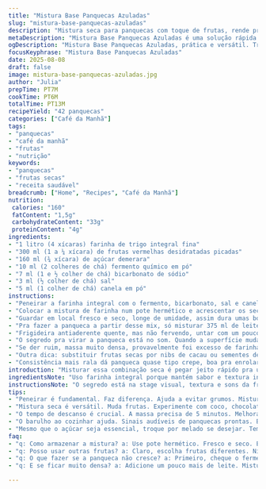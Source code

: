 ```yaml
---
title: "Mistura Base Panquecas Azuladas"
slug: "mistura-base-panquecas-azuladas"
description: "Mistura seca para panquecas com toque de frutas, rende pra várias manhãs. Troqueu os ingredientes pra fugir do comum, aprendi na prática que dá pra ajustar fácil. Dá pra guardar e usar devagar, sem pressa, ideal pra café da manhã demorado ou daquele brunch preguiçoso. Com 4,5 litros rende, formato prático sem frescura. Textura deve ficar fina, leve, pra virar e dourar rápido, barulhinho gostoso na frigideira, cheirinho de fruta misturado com fermento."
metaDescription: "Mistura Base Panquecas Azuladas é uma solução rápida pra café da manhã nutritivo. Rende várias porções saborosas com frutas desidratadas."
ogDescription: "Mistura Base Panquecas Azuladas, prática e versátil. Transforme seu café da manhã com deliciosas panquecas cheias de sabor e nutrição."
focusKeyphrase: "Mistura Base Panquecas Azuladas"
date: 2025-08-08
draft: false
image: mistura-base-panquecas-azuladas.jpg
author: "Julia"
prepTime: PT7M
cookTime: PT6M
totalTime: PT13M
recipeYield: "42 panquecas"
categories: ["Café da Manhã"]
tags:
- "panquecas"
- "café da manhã"
- "frutas"
- "nutrição"
keywords:
- "panquecas"
- "frutas secas"
- "receita saudável"
breadcrumb: ["Home", "Recipes", "Café da Manhã"]
nutrition: 
 calories: "160"
 fatContent: "1,5g"
 carbohydrateContent: "33g"
 proteinContent: "4g"
ingredients:
- "1 litro (4 xícaras) farinha de trigo integral fina"
- "300 ml (1 a ¼ xícara) de frutas vermelhas desidratadas picadas"
- "160 ml (¾ xícara) de açúcar demerara"
- "10 ml (2 colheres de chá) fermento químico em pó"
- "7 ml (1 e ½ colher de chá) bicarbonato de sódio"
- "3 ml (½ colher de chá) sal"
- "5 ml (1 colher de chá) canela em pó"
instructions:
- "Peneirar a farinha integral com o fermento, bicarbonato, sal e canela pra evitar aglomeração. Misturar as frutas já picadas com o açúcar, espalhando pra não entornar tudo quando mexer com a farinha."
- "Colocar a mistura de farinha num pote hermético e acrescentar os secos junto às frutas, mexer pouco só pra distribuir. Evitar mexer demais senão as frutas grudam e acumulam no fundo."
- "Guardar em local fresco e seco, longe de umidade, assim dura umas boas semanas. Essa quantidade rende para três cafés da manhã fartos, com 14 panquecas por refeição, mais ou menos."
- "Pra fazer a panqueca a partir desse mix, só misturar 375 ml de leite vegetal (amêndoa, aveia ou soja) e 15 ml de óleo neutro até ficar massa homogênea, sem grumos grandes. Deixar descansando 5 minutos deixa a farinha hidratar e as bolhas de fermento formarem."
- "Frigideira antiaderente quente, mas não fervendo, untar com um pouco de manteiga ou óleo vegetal espalhado com papel toalha. Colocar porções de 1/4 de xícara e distribuir rápido pra panqueca crescer uniforme."
- "O segredo pra virar a panqueca está no som. Quando a superfície muda, ficar com umas bolhas pequenas e o cheiro levemente tostado, a borda fica firme e um pouco se escurece. Virar devagar, deixar a outra face 1 a 2 minutos só, sem pressionar demais para não perder a leveza."
- "Se der ruim, massa muito densa, provavelmente foi excesso de farinha ou mistura líquida insuficiente. Pode ajustar com um pouco mais de leite vegetal. Ou se escurecer rápido demais, foco no fogo mais baixo ou trocar óleo por manteiga para controlar melhor."
- "Outra dica: substituir frutas secas por nibs de cacau ou sementes de girassol torradas pra um twist salgado doce. Troque o açúcar por melado ou açúcar mascavo para clima mais úmido e aroma diferente."
- "Consistência mais rala dá panqueca quase tipo crepe, boa pra enrolar com recheio; mais grossa, textura mais robusta, tipo bolo fofo. Ajuste com o líquido para o desejado."
introduction: "Misturar essa combinação seca é pegar jeito rápido pra um café da manhã com panquecas nutritivas e cheias de sabor sem frescura. Leva pouco tempo, rende quantidade esperta pra dividir com a família ou amigos. Já testei várias farinhas e adoçantes, e essa combinação com farinha integral e açúcar demerara equilibra sabor e alguma fibra sem carregar demais. As frutas secas dão textura e pontinhos de doçura surpresa, além do aroma que invade a cozinha no preparo. Pra quem quer uma alternativa vegana, sem ovos nem leite, funciona bem borrifar o óleo e usar leite vegetal. Fique livre pra variar as frutas ou até picar pedaços de chocolate amargo pra outro tipo de lanche."
ingredientsNote: "Uso farinha integral porque mantém sabor e textura interessantes, não fica pesada. O açúcar demerara dá cor e um leve sabor de melaço que combina com canela e frutas. Frutas secas não muito grandes pra não embolar na massa; picar ajuda panqueca crescer mais uniforme. Fermento e bicarbonato precisam de equilíbrio; bicarbonato ajuda azedar o pouco ácido do leite vegetal. Canela opcional, mas eu acho que casa demais com essa base. Trocar açúcar por melado muda um pouco a textura, fica mais úmido, ótimo pra ambientes secos. O sal ganha mais força com menos fermento intrinsicamente. Guardar sempre em pote com tampa, fora do sol, pra evitar umidade. Vale tentar colher dela pronta só pra acertar a textura antes do uso real, evitar desperdício."
instructionsNote: "O segredo está na stage visual, textura e sons da frigideira. Misturar os ingredientes secos uniformemente evita acúmulo de fermento em um ponto só, que pode fazer panquecas estourarem ou ficarem com gosto estranho. Descansar a massa hidrata a farinha e ativa o fermento, melhora a leveza das panquecas. Untar pouca gordura evita excesso; o papel ajuda controlar. O barulho da massa soltando bolhas pequenas, cheiro tostado marcando a hora de virar. Virar devagar, deve soltar fácil da frigideira, senão sinal que não está quente o suficiente. Se a massa rachar, além de líquido evitar mexer demais pra não ativar o glúten e deixar a massa elástica demais, dura e pesada. Ajustar temperatura é meio chutar, meio sentir; antes de começar faço teste com uma mini panqueca para calibrar fogo e quantidade de óleo."
tips:
- "Peneirar é fundamental. Faz diferença. Ajuda a evitar grumos. Mistura mais leve e arejada. A farinha deve ser fina. Use sempre farinha integral. Equilibra sabor e nutrição. Testei farinhas comuns e pesadas. Não rola."
- "Mistura seca é versátil. Muda frutas. Experimente com coco, chocolate amargo. Mas atenção, evitar excesso de açúcar. Ajusta sabor. Substituições são essenciais. Faça com atenção às quantidades. Sacanagem perder equilíbrio, nada fica bom."
- "O tempo de descanso é crucial. A massa precisa de 5 minutos. Melhora a hidratação. Não adicione mais líquido antes de descansar. Isso é raro, mas faz toda a diferença. Revelei isso em várias tentativas. Mas não esqueça o cheiro da massa, é um indicativo."
- "O barulho ao cozinhar ajuda. Sinais audíveis de panquecas prontas. Bolhas pequenas aparecem. Espere mudar a cor da borda. Se escurecer rápido, fogo muito alto. Diminuir fogo é chave. Fazer teste com mini panqueca vale a pena."
- "Mesmo que o açúcar seja essencial, troque por melado se desejar. Tem outra textura, umidade maior. Funciona para ambientes secos. Se a mistura ficar densa, ajuste com leite. Sempre saiba controlar a consistência. Fracos resultados não são bem-vindos."
faq:
- "q: Como armazenar a mistura? a: Use pote hermético. Fresco e seco. Evita umidade, dura semanas. Esse detalhe é crucial. Armazenamento correto melhora a vida útil."
- "q: Posso usar outras frutas? a: Claro, escolha frutas diferentes. Nibs de cacau funcionam super bem. Tente picar bem. Evite frutas grandes. Elas embolam na massa. Ajustar sempre é a chave."
- "q: O que fazer se a panqueca não cresce? a: Primeiro, cheque o fermento. Fresco? Se não, é erro comum. A massa precisa de leveza. Ajuste líquido se necessário. Faça isso com paciência."
- "q: E se ficar muito densa? a: Adicione um pouco mais de leite. Mistura deve ficar homogênea. Faça isso aos poucos. Não queira pressa, mas cuidado com a textura. Sempre teste antes de servir, assim evita problemas."

---
```

